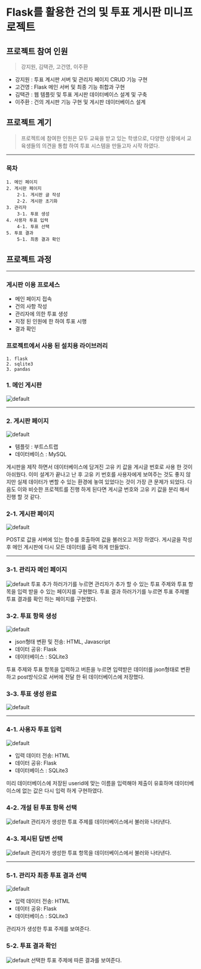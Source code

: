 # Flask를 활용한 건의 및 투표 게시판 미니프로젝트

## 프로젝트 참여 인원
> 강지원, 김택관, 고건영, 이주환
- 강지원 : 투표 계시판 서버 및 관리자 페이지 CRUD 기능 구현
- 고건영 : Flask 메인 서버 및 최종 기능 취합과 구현
- 김택관 : 웹 템플릿 및 투표 게시판 데이터베이스 설계 및 구축
- 이주환 : 건의 게시판 기능 구현 및 게시판 데이터베이스 설계

## 프로젝트 계기
> 프로젝트에 참여한 인원은 모두 교육을 받고 있는 학생으로, 다양한 상황에서 교육생들의 의견을 통합 하여 투표 시스템을 만들고자 시작 하였다.
---
### 목차
    1. 메인 페이지
    2. 게시판 페이지
        2-1. 게시판 글 작성
        2-2. 게시판 초기화
    3. 관리자
        3-1. 투표 생성
    4. 사용자 투표 입력
        4-1. 투표 선택
    5. 투표 결과
        5-1. 최종 결과 확인
    
## 프로젝트 과정
---
### 게시판 이용 프로세스
* 메인 페이지 접속
* 건의 사항 작성
* 관리자에 의한 투표 생성
* 지정 된 인원에 한 하여 투표 시행
* 결과 확인

### 프로젝트에서 사용 된 설치용 라이브러리
    1. flask
    2. sqlite3
    3. pandas

### 1. 메인 게시판
![default](image/1.main/1.%20main.png)

---
### 2. 게시판 페이지
![default](image/2.%20%EA%B2%8C%EC%8B%9C%ED%8C%90/2-1.%20%EA%B2%8C%EC%8B%9C%ED%8C%90.png)

- 템플릿 : 부트스트랩
- 데이터베이스 : MySQL

게시판을 제작 하면서 데이터베이스에 담겨진 고유 키 값을 게시글 번호로 사용 한 것이 아쉬웠다. 이미 설계가 끝나고 난 후 고유 키 번호를 사용자에게 보여주는 것도 좋지 않지만 실제 데이터가 변할 수 있는 환경에 놓여 있었다는 것이 가장 큰 문제가 되었다. 
다음도 이와 비슷한 프로젝트를 진행 하게 된다면 게시글 번호와 고유 키 값을 분리 해서 진행 할 것 같다.

### 2-1. 게시판 페이지
![default](image/2.%20%EA%B2%8C%EC%8B%9C%ED%8C%90/2-3.%20%EA%B2%8C%EC%8B%9C%ED%8C%90%20%EC%9E%91%EC%84%B1.png)

POST로 값을 서버에 있는 함수를 호출하여 값을 불러오고 저장 하였다. 게시글을 작성 후 메인 게시판에 다시 모든 데이터를 출력 하게 만들었다. 

---
### 3-1. 관리자 메인 페이지
![default](image/3.%20%EA%B4%80%EB%A6%AC%EC%9E%90/3-1.%20%EA%B4%80%EB%A6%AC%EC%9E%90.png)
투표 추가 하러가기를 누르면 관리자가 추가 할 수 있는 투표 주제와 투표 항목을 입력 받을 수 있는 페이지를 구현했다.
투표 결과 하러가기를 누르면 투표 주제별 투표 결과를 확인 하는 페이지를 구현했다.

### 3-2. 투표 항목 생성
![default](image/3.%20%EA%B4%80%EB%A6%AC%EC%9E%90/3-4.%20%ED%88%AC%ED%91%9C%20%EC%B6%94%EA%B0%80.png)

- json형태 변환 및 전송: HTML, Javascript
- 데이터 공유: Flask
- 데이터베이스 : SQLite3

투표 주제와 투표 항목을 입력하고 버튼을 누르면 입력받은 데이터를 json형태로 변환하고 post방식으로 서버에 전달 한 뒤 데이터베이스에 저장했다.

### 3-3. 투표 생성 완료
![default](image/3.%20%EA%B4%80%EB%A6%AC%EC%9E%90/3-5.%20%ED%88%AC%ED%91%9C%20%EC%B6%94%EA%B0%80%20%EC%83%9D%EC%84%B1.png)

---
### 4-1. 사용자 투표 입력
![default](image/4.%20%ED%88%AC%ED%91%9C/4-1.%20%ED%88%AC%ED%91%9C.png)
- 입력 데이터 전송: HTML
- 데이터 공유: Flask 
- 데이터베이스 : SQLite3

미리 데이터베이스에 저장된 userid에 맞는 이름을 입력해야 제출이 유효하며 데이터베이스에 없는 값은 다시 입력 하게 구현하였다.

### 4-2. 개설 된 투표 항목 선택
![default](image/4.%20%ED%88%AC%ED%91%9C/4-2.%20%ED%88%AC%ED%91%9C%20%EC%84%A0%ED%83%9D.png)
관리자가 생성한 투표 주제를 데이터베이스에서 불러와 나타낸다.

### 4-3. 제시된 답변 선택
![default](image/4.%20%ED%88%AC%ED%91%9C/4-3.%20%ED%88%AC%ED%91%9C%20%EC%84%A0%ED%83%9D%20%ED%95%AD%EB%AA%A9.png)
관리자가 생성한 투표 항목을 데이터베이스에서 불러와 나타낸다.

---
### 5-1. 관리자 최종 투표 결과 선택
![default](image/5.%20%ED%88%AC%ED%91%9C%20%EA%B2%B0%EA%B3%BC/5-1.%20%ED%88%AC%ED%91%9C%20%EA%B2%B0%EA%B3%BC.png)
- 입력 데이터 전송: HTML
- 데이터 공유: Flask 
- 데이터베이스 : SQLite3

관리자가 생성한 투표 주제를 보여준다.

### 5-2. 투표 결과 확인
![default](image/5.%20%ED%88%AC%ED%91%9C%20%EA%B2%B0%EA%B3%BC/5-2.%20%ED%88%AC%ED%91%9C%20%EA%B2%B0%EA%B3%BC%20%ED%99%95%EC%9D%B8.png)
선택한 투표 주제에 따른 결과를 보여준다.
